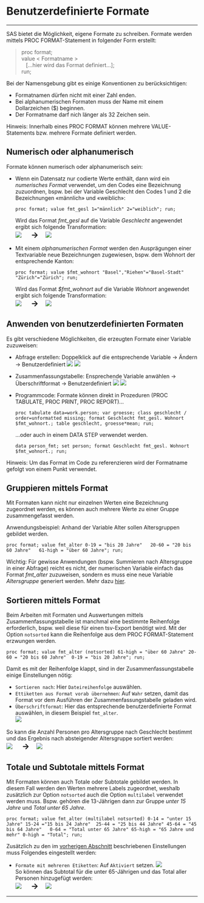 Benutzerdefinierte Formate
==============================

* * *

SAS bietet die Möglichkeit, eigene Formate zu schreiben. Formate werden mittels PROC FORMAT-Statement in folgender Form erstellt:  

> proc format;  
> value < Formatname >  
>    \[...hier wird das Format definiert...\];  
> run;

Bei der Namensgebung gibt es einige Konventionen zu berücksichtigen: 

*   Formatnamen dürfen nicht mit einer Zahl enden.  
*   Bei alphanumerischen Formaten muss der Name mit einem Dollarzeichen ($) beginnen.  
*   Der Formatname darf nich länger als 32 Zeichen sein.  

Hinweis: Innerhalb eines PROC FORMAT können mehrere VALUE-Statements bzw. mehrere Formate definiert werden. 

Numerisch oder alphanumerisch
-------------------

Formate können numerisch oder alphanumerisch sein:

*   Wenn ein Datensatz nur codierte Werte enthält, dann wird ein _numerisches Format_ verwendet, um den Codes eine Bezeichnung zuzuordnen, bspw. bei der Variable Geschlecht den Codes 1 und 2  die Bezeichnungen «männlich» und «weiblich»: 

	`proc format;
	value fmt_gesl
		1="männlich"
		2="weiblich";
	run;`  

	Wird das Format _fmt_gesl_ auf die Variable _Geschlecht_ angewendet ergibt sich folgende Transformation:  
    ![](img/format1.png)
	&ensp;&ensp;&ensp;<span style="font-size:1.5em;"><strong>&rarr;</strong></span>&ensp;&ensp;
	![](img/format2.png)  

*   Mit einem _alphanumerischen Format_ werden den Ausprägungen einer Textvariable neue Bezeichnungen zugewiesen, bspw. dem Wohnort der entsprechende Kanton: 

	`proc format;
	value $fmt_wohnort
		"Basel","Riehen"="Basel-Stadt"
		"Zürich"="Zürich";
	run;`  

	Wird das Format _$fmt_wohnort_ auf die Variable _Wohnort_ angewendet ergibt sich folgende Transformation:  
    ![](img/format2.png)
	&ensp;&ensp;&ensp;<span style="font-size:1.5em;"><strong>&rarr;</strong></span>&ensp;&ensp;
	![](img/format3.png)

Anwenden von benutzerdefinierten Formaten
-------------------

Es gibt verschiedene Möglichkeiten, die erzeugten Formate einer Variable zuzuweisen:  

*   Abfrage erstellen: Doppelklick auf die entsprechende Variable -> Ändern ->  Benutzerdefiniert 
	![](img/format4.png)
	![](img/format5.png)  
*   Zusammenfassungstabelle: Ensprechende Variable anwählen -> Überschriftformat -> Benutzerdefiniert
	![](img/format6.png)
	![](img/format7.png)
*   Programmcode: Formate können direkt in Prozeduren (PROC TABULATE, PROC PRINT, PROC REPORT)...

	`proc tabulate data=work.person;
		var groesse;
		class geschlecht /	order=unformatted missing;
		format Geschlecht fmt_gesl. Wohnort $fmt_wohnort.;
		table geschlecht, groesse*mean;
	run;`

	...oder auch in einem DATA STEP verwendet werden.

	`data person_fmt;
	set person;
	format Geschlecht fmt_gesl. Wohnort $fmt_wohnort.;
	run;`

Hinweis: Um das Format im Code zu referenzieren wird der Formatname gefolgt von einem Punkt verwendet.

Gruppieren mittels Format
-------------------

Mit Formaten kann nicht nur einzelnen Werten eine Bezeichnung zugeordnet werden, es können auch mehrere Werte zu einer Gruppe zusammengefasst werden.  

Anwendungsbeispiel: Anhand der Variable Alter sollen Altersgruppen gebildet werden.

`proc format;
value fmt_alter
	0-19 = "bis 20 Jahre"  
	20-60 = "20 bis 60 Jahre"  
	61-high = "über 60 Jahre";
run;`

Wichtig: Für gewisse Anwendungen (bspw. Summieren nach Altersgruppe in einer Abfrage) reicht es nicht, der numerischen Variable einfach das Format _fmt_alter_ zuzuweisen, sondern es muss eine neue Variable _Altersgruppe_ generiert werden. Mehr dazu [hier](code.html#put).

Sortieren mittels Format
-------------------

Beim Arbeiten mit Formaten und Auswertungen mittels Zusammenfassungstabelle ist manchmal eine bestimmte Reihenfolge erforderlich, bspw. weil diese für einen tsv-Export benötigt wird. Mit der Option `notsorted` kann die Reihenfolge aus dem PROC FORMAT-Statement erzwungen werden.

`proc format;
value fmt_alter (notsorted)
	61-high = "über 60 Jahre"
	20-60 = "20 bis 60 Jahre" 
	0-19 = "bis 20 Jahre";
run;`

Damit es mit der Reihenfolge klappt, sind in der Zusammenfassungstabelle einige Einstellungen nötig:  

*   `Sortieren nach`: Hier `Dateireihenfolge` auswählen.  
*   `Ettiketten aus Format vorab übernehmen`: Auf `Wahr` setzen, damit das Format vor dem Ausführen der Zusammenfassungstabelle geladen wird.  
*   `Überschriftformat`: Hier das entsprechende benutzerdefinierte Format auswählen, in diesem Beispiel `fmt_alter`.  
![](img/format8.png)  

So kann die Anzahl Personen pro Altersgruppe nach Geschlecht bestimmt und das Ergebnis nach absteigender Altersgruppe sortiert werden:  
    ![](img/format9.png)
	&ensp;&ensp;&ensp;<span style="font-size:1.5em;"><strong>&rarr;</strong></span>&ensp;&ensp;
	![](img/format10.png)  


Totale und Subtotale mittels Format
-------------------

Mit Formaten können auch Totale oder Subtotale gebildet werden. In diesem Fall werden den Werten mehrere Labels zugeordnet, weshalb zusätzlich zur Option `notsorted` auch die Option `multilabel` verwendet werden muss. Bspw. gehören die 13-Jährigen dann zur Gruppe _unter 15 Jahre_ und _Total unter 65 Jahre_.  

`proc format;
value fmt_alter (multilabel notsorted)
    0-14 = "unter 15 Jahre"
	15-24 ="15 bis 24 Jahre" 
    25-44 = "25 bis 44 Jahre"
	45-64 = "45 bis 64 Jahre"  
    0-64 = "Total unter 65 Jahre"
	65-high = "65 Jahre und mehr"
	0-high = "Total";
run;`

Zusätzlich zu den im [vorherigen Abschnitt](formate.html#sortieren-mittels-format) beschriebenen Einstellungen muss Folgendes eingestellt werden:

 *   `Formate mit mehreren Etiketten`: Auf `Aktiviert` setzen.
![](img/format11.png)  
So können das Subtotal für die unter 65-Jährigen und das Total aller Personen hinzugefügt werden:  
    ![](img/format9.png)
	&ensp;&ensp;&ensp;<span style="font-size:1.5em;"><strong>&rarr;</strong></span>&ensp;&ensp;
	![](img/format12.png)  


* * *